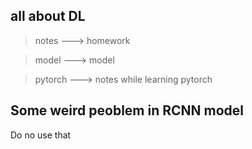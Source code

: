 ## all about DL

> notes ---> homework  

> model ---> model

> pytorch ---> notes while learning pytorch


## Some weird peoblem in RCNN model
Do no use that
